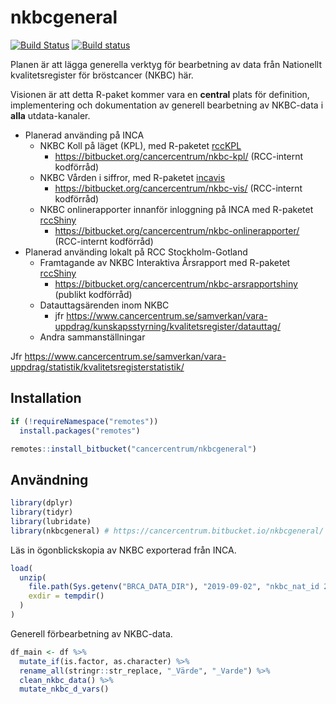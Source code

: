 
<!-- README.md är genererad från README.Rmd. Vänligen redigera den filen. -->

# nkbcgeneral

[![Build
Status](https://travis-ci.org/oc1lojo/nkbcgeneral.svg?branch=master)](https://travis-ci.org/oc1lojo/nkbcgeneral)
[![Build
status](https://ci.appveyor.com/api/projects/status/6sejow2uewcd5t03/branch/master?svg=true)](https://ci.appveyor.com/project/oc1lojo/nkbcgeneral/branch/master)

Planen är att lägga generella verktyg för bearbetning av data från
Nationellt kvalitetsregister för bröstcancer (NKBC) här.

Visionen är att detta R-paket kommer vara en **central** plats för
definition, implementering och dokumentation av generell bearbetning av
NKBC-data i **alla** utdata-kanaler.

  - Planerad använding på INCA
      - NKBC Koll på läget (KPL), med R-paketet
        [rccKPL](https://bitbucket.org/cancercentrum/rcckpl)
          - <https://bitbucket.org/cancercentrum/nkbc-kpl/> (RCC-internt
            kodförråd)
      - NKBC Vården i siffror, med R-paketet
        [incavis](https://bitbucket.org/cancercentrum/incavis)
          - <https://bitbucket.org/cancercentrum/nkbc-vis/> (RCC-internt
            kodförråd)
      - NKBC onlinerapporter innanför inloggning på INCA med R-paketet
        [rccShiny](https://bitbucket.org/cancercentrum/rccshiny)
          - <https://bitbucket.org/cancercentrum/nkbc-onlinerapporter/>
            (RCC-internt kodförråd)
  - Planerad använding lokalt på RCC Stockholm-Gotland
      - Framtagande av NKBC Interaktiva Årsrapport med R-paketet
        [rccShiny](https://bitbucket.org/cancercentrum/rccshiny)
          - <https://bitbucket.org/cancercentrum/nkbc-arsrapportshiny>
            (publikt kodförråd)
      - Datauttagsärenden inom NKBC
          - jfr
            <https://www.cancercentrum.se/samverkan/vara-uppdrag/kunskapsstyrning/kvalitetsregister/datauttag/>
      - Andra sammanställningar

Jfr
<https://www.cancercentrum.se/samverkan/vara-uppdrag/statistik/kvalitetsregisterstatistik/>

## Installation

``` r
if (!requireNamespace("remotes"))
  install.packages("remotes")

remotes::install_bitbucket("cancercentrum/nkbcgeneral")
```

## Användning

``` r
library(dplyr)
library(tidyr)
library(lubridate)
library(nkbcgeneral) # https://cancercentrum.bitbucket.io/nkbcgeneral/
```

Läs in ögonblickskopia av NKBC exporterad från INCA.

``` r
load(
  unzip(
    file.path(Sys.getenv("BRCA_DATA_DIR"), "2019-09-02", "nkbc_nat_id 2019-09-02 09-02-35.zip"),
    exdir = tempdir()
  )
)
```

Generell förbearbetning av NKBC-data.

``` r
df_main <- df %>%
  mutate_if(is.factor, as.character) %>%
  rename_all(stringr::str_replace, "_Värde", "_Varde") %>%
  clean_nkbc_data() %>%
  mutate_nkbc_d_vars()
```
